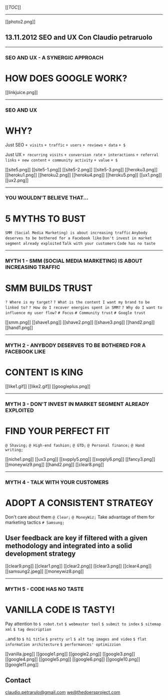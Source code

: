 [[_TOC_]]
***
[[photo2.png]]

## 13.11.2012 SEO and UX Con Claudio petraruolo

***
### SEO AND UX - A SYNERGIC APPROACH
# HOW DOES GOOGLE WORK?

[[linkjuice.png]]

***

### SEO AND UX
# WHY?

Just SEO
`+ visits`
`+ traffic`
`+ users`
`+ reviews`
`+ data`
`+ $`

Just UX
`+ recurring visits`
`+ conversion rate`
`+ interactions`
`+ referral links`
`+ new content`
`+ community activity`
`+ value`
`+ $`

[[site5.png]]
[[site5-1.png]]
[[site5-2.png]]
[[site5-3.png]]
[[heroku3.png]]
[[heroku1.png]]
[[heroku2.png]]
[[heroku4.png]]
[[heroku5.png]]
[[ux1.png]]
[[ux2.png]]


***

### YOU WOULDN'T BELIEVE THAT...
# 5 MYTHS TO BUST

`SMM (Social Media Marketing) is about increasing traffic`
`Anybody deserves to be bothered for a Facebook like`
`Don't invest in market segment already exploited`
`Talk with your customers`
`Code has no taste`

***

### MYTH 1 - SMM (SOCIAL MEDIA MARKETING) IS ABOUT INCREASING TRAFFIC
# SMM BUILDS TRUST

`? Where is my target?`
`? What is the content I want my brand to be linked to?`
`? How do I recover energies spent in SMM?`
`? Why do I want to influence my user flow?`
`# Focus`
`# Community trust`
`# Google trust`

[[smm.png]]
[[shave1.png]]
[[shave2.png]]
[[shave3.png]]
[[hand2.png]]
[[hand1.png]]


***
### MYTH 2 - ANYBODY DESERVES TO BE BOTHERED FOR A FACEBOOK LIKE
# CONTENT IS KING

[[like1.gif]]
[[like2.gif]]
[[googleplus.png]]

***
### MYTH 3 - DON'T INVEST IN MARKET SEGMENT ALREADY EXPLOITED
# FIND YOUR PERFECT FIT
`@ Shaving;`
`@ High-end fashion;`
`@ GTD;`
`@ Personal finance;`
`@ Hand writing;`

[[niche1.png]]
[[ux3.png]]
[[svpply5.png]]
[[svpply6.png]]
[[fancy3.png]]
[[moneywiz9.png]]
[[hand2.png]]
[[clear8.png]]


***

### MYTH 4 - TALK WITH YOUR CUSTOMERS
# ADOPT A CONSISTENT STRATEGY

Don't care about them
`@ Clear;`
`@ MoneyWiz;`
Take advantage of them for marketing tactics
`# Samsung;`

## User feedback are key if filtered with a given methodology and integrated into a solid development strategy

[[clear9.png]]
[[clear1.png]]
[[clear2.png]]
[[clear3.png]]
[[clear4.png]]
[[samsung2.jpeg]]
[[moneywiz8.png]]


***
### MYTH 5 - CODE HAS NO TASTE
# VANILLA CODE IS TASTY!

Pay attention to
`$ robot.txt`
`$ webmaster tool`
`$ submit to index`
`$ sitemap xml`
`$ tag description`

..and to
`$ h1 title`
`$ pretty url`
`$ alt tag images and video`
`$ flat information architecture`
`$ performances' optimizzion`

[[vanilla.jpeg]]
[[google1.png]]
[[google2.png]]
[[google3.png]]
[[google4.png]]
[[google5.png]]
[[google6.png]]
[[google10.png]]
[[google11.png]]


## Contact

claudio.petrarulo@gmail.com
we@thedoersproject.com


